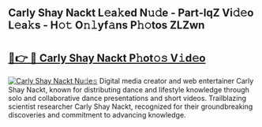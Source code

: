 ## Carly Shay Nackt L𝚎a𝚔ed N𝚞𝚍e - Part-lqZ Vi𝚍𝚎o L𝚎a𝚔s - H𝚘𝚝 O𝚗𝚕yf𝚊ns P𝚑𝚘tos ZLZwn

# <h2><a href="http://kf671mq.oniu.top/?m=Carly+Shay+Nackt">🔗👉 🔴 Carly Shay Nackt P𝚑ot𝚘𝚜 V𝚒d𝚎o</a></h2>

[![Carly Shay Nackt Nu𝚍e𝚜](https://i.imgur.com/0qMVB7G.gif)](http://kf671mq.oniu.top/?m=Carly+Shay+Nackt)
Digital media creator and web entertainer Carly Shay Nackt, known for distributing dance and lifestyle knowledge through solo and collaborative dance presentations and short videos. Trailblazing scientist researcher Carly Shay Nackt, recognized for their groundbreaking discoveries and commitment to advancing knowledge.  
